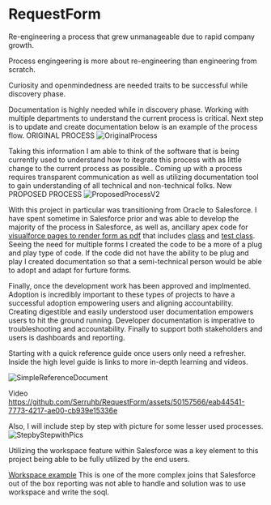 # RequestForm
Re-engineering a process that grew unmanageable due to rapid company growth.

Process engingeering is more about re-engineering than engineering from scratch.

Curiosity and openmindedness are needed traits to be successful while discovery phase. 

Documentation is highly needed while in discovery phase. Working with multiple departments to understand the current process is critical. Next step is to update and create documentation below is an example of the process flow. 
ORIGINAL PROCESS
![OriginalProcess](https://github.com/Serruhb/RequestForm/assets/50157566/a41fbdc8-11b1-4efe-a467-18f61368263f)

Taking this information I am able to think of the software that is being currently used to understand how to itegrate this process with as little change to the current process as possible.. Coming up with a process requires transparent communication as well as utilizing documentation tool to gain understanding of all technical and non-technical folks. 
New PROPOSED PROCESS
![ProposedProcessV2](https://github.com/Serruhb/RequestForm/assets/50157566/6bc5725f-4e2a-4124-9eb2-14aee290d136)

With this project in particular was transitioning from Oracle to Salesforce. I have spent sometime in Salesforce prior and was able to develop the majority of the process in Salesforce, as well as, ancillary apex code for [visualforce pages to render form as pdf](https://github.com/Serruhb/RequestForm/blob/main/PDFRequest.vfp) that includes [class](https://github.com/Serruhb/RequestForm/blob/main/apexClass.cls) and [test class](https://github.com/Serruhb/RequestForm/blob/main/apexTestClass.cls). Seeing the need for multiple forms I created the code to be a more of a plug and play type of code. If the code did not have the ability to be plug and play I created documentation so that a semi-technical person would be able to adopt and adapt for furture forms.

Finally, once the development work has been approved and implmented. Adoption is incredibly important to these types of projects to have a successful adoption empowering users and aligning accountability. Creating digestible and easily understood user documentation empowers users to hit the ground running. Developer documentation is imperative to troubleshooting and accountability. Finally to support both stakeholders and users is dashboards and reporting. 

Starting with a quick reference guide once users only need a refresher. Inside the high level guide is links to more in-depth learning and videos.

![SimpleReferenceDocument](https://github.com/Serruhb/RequestForm/assets/50157566/8d5c5d42-e725-4d59-b95b-5f69bab9b355)

Video
https://github.com/Serruhb/RequestForm/assets/50157566/eab44541-7773-4217-ae00-cb939e15336e

Also, I will include step by step with picture for some lesser used processes.
![StepbyStepwithPics](https://github.com/Serruhb/RequestForm/assets/50157566/40d7307b-e336-4bed-9fcc-2b446208ad00)

Utilizing the workspace feature within Salesforce was a key element to this project being able to be fully utilized by the end users. 

[Workspace example](https://github.com/Serruhb/RequestForm/blob/main/workspaceReport.soql) This is one of the more complex joins that Salesforce out of the box reporting was not able to handle and solution was to use workspace and write the soql.



